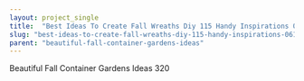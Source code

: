 ```yaml
---
layout: project_single
title:  "Best Ideas To Create Fall Wreaths Diy 115 Handy Inspirations 06106"
slug: "best-ideas-to-create-fall-wreaths-diy-115-handy-inspirations-06106"
parent: "beautiful-fall-container-gardens-ideas"
---
```

Beautiful Fall Container Gardens Ideas 320